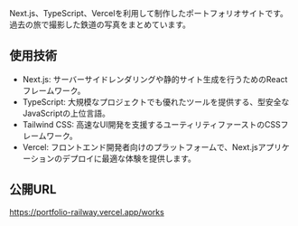 Next.js、TypeScript、Vercelを利用して制作したポートフォリオサイトです。過去の旅で撮影した鉄道の写真をまとめています。

## 使用技術
* Next.js: サーバーサイドレンダリングや静的サイト生成を行うためのReactフレームワーク。
* TypeScript: 大規模なプロジェクトでも優れたツールを提供する、型安全なJavaScriptの上位言語。
* Tailwind CSS: 高速なUI開発を支援するユーティリティファーストのCSSフレームワーク。
* Vercel: フロントエンド開発者向けのプラットフォームで、Next.jsアプリケーションのデプロイに最適な体験を提供します。

## 公開URL
https://portfolio-railway.vercel.app/works
